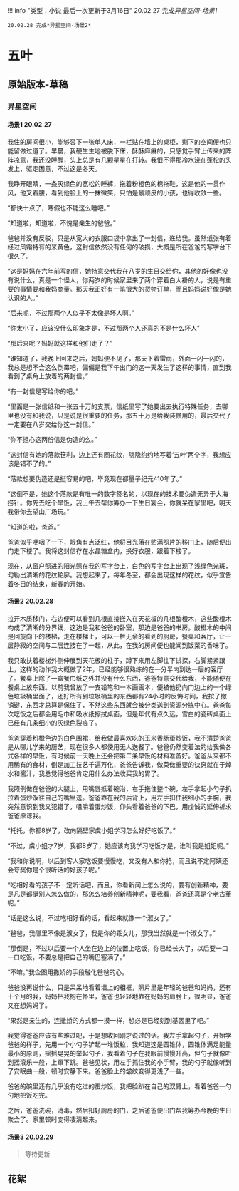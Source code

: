 !!! info "类型：小说 最后一次更新于3月16日"
    20.02.27 完成*异星空间-场景1*
    
    20.02.28 完成*异星空间-场景2*
# 五叶

## 原始版本-草稿

### 异星空间

#### 场景1 20.02.27

我住的房间很小，能够容下一张单人床，一栏贴在墙上的桌柜，剩下的空间便也只能留做过道了。早晨，我硬生生地被脱下床，酥酥麻麻的，只感觉手臂上传来的阵阵凉意，我还没睡醒，头上总是有几颗星星在打转。我恨不得那冷水浇在蓬松的头发上，驱走困意，不过这是冬天。

我睁开眼睛，一条灰绿色的宽松的睡裤，拖着粉橙色的棉拖鞋，这是他的一贯作风，他叉着腰，看到他脸上的一抹微笑，只怕是最顽皮的小孩，也得收敛一些。

“都快十点了，寒假也不能这么睡吧。”

“知道啦，知道啦，不愧是亲生的爸爸。”

爸爸并没有反驳，只是从宽大的衣服口袋中拿出了一封信，递给我。虽然纸张有着经过风霜特有的米黄色，这封信依然没有任何的破损，大概是所在爸爸的写字台下很久了。

“这是妈妈在六年前写的信，她特意交代我在八岁的生日交给你，其他的好像也没有说什么，真是一个怪人，你两岁的时候家里来了两个穿着白大褂的人，说是有重要的事情要和我妈商量。那天我正好有一笔很大的货物订单，而且妈妈说好像是她认识的人。”

“后来呢，不过那两个人似乎不太像是坏人啊。”

“你太小了，应该没什么印象才是，不过那两个人还真的不是什么坏人”

“那后来呢？妈妈就这样和他们走了？”

“谁知道了，我晚上回来之后，妈妈便不见了，那天下着雷雨，外面一闪一闪的，我总是想不会这么倒霉吧，偏偏是我下午出门的这一天发生了这样的事情，直到我看到了桌角上放着的两封信。”

“有一封信是写给你的吧。”

“里面是一张信纸和一张五十万的支票，信纸里写了她要出去执行特殊任务，去哪里也没有和我说，只是说是很重要的任务，那五十万是给我装修用的，最后交代了一定要在八岁交给你这一封信。”

“你不担心这两份信是伪造的么。”

“这封信有她的落款笹利，边上还有圈花纹，隐隐约约地写着‘五叶’两个字，我想应该是错不了的。”

“落款想要伪造还是挺容易的吧，毕竟现在都量子纪元410年了。”

“这倒不是，她这个落款是有唯一的数字签名的，以现在的技术要伪造无异于大海捞针。你先去吃个早饭，我上午去帮你筹办一下生日宴会，你就呆在家里吧，明天我带你去望山广场玩。”

“知道的啦，爸爸。”

爸爸似乎哽咽了一下，眼角有点泛红，他将目光落在贴满照片的移门上，随后便出门走下楼了。我将这封信存在水晶糖盒内，换好衣服，跟着下楼了。

现在，从窗户照进的阳光照在我的写字台上，白色的写字台上出现了浅绿色光斑，勾勒出清晰的花纹轮廓。我想起来了，每年冬至，都会出现这样的花纹，似乎宣告着冬日的结束，新春的开始。

#### 场景2 20.02.28

拉开木质移门，右边便可以看到几根直接嵌入在天花板的几根酸橙木，这些酸橙木构成了清晰的分界线，这边是我和爸爸的卧室，那边是爸爸的书房。酸橙木的中间是回旋向下的楼梯，走在楼梯上，可以一栏无余的看到的厨房，餐桌和客厅，让一层静寂的空间与二层连接在了一起，从此，在我的房间便也能闻到饭菜的香味了。

我只敢扶着楼梯外侧伸展到天花板的柱子，蹲下来用左脚往下试探，右脚紧紧跟上，这样的动作我大概做了2年，已经能够很熟练的在一分半内到达一层的客厅了。餐桌上除了一盒餐巾纸之外并没有什么东西，爸爸特意交代给我，不能随便在餐桌上放东西。以前我曾放了一支铅笔和一本画画本，便被他扔向门边上的一个绿色垃圾桶里面了，还好所有到垃圾桶里的东西都有24小时的反悔时间，我按了撤销键，东西才总算是保住了，不然这些东西就会被分类送到资源分拣中心。爸爸每次吃饭之后都会用毛巾和吸水纸擦拭桌面，但是年代有点久远，雪白的瓷砖桌面上已经有几条细小的灰绿色裂痕了。

爸爸穿着粉橙色边的白色围裙，给我做最喜欢吃的玉米香肠蛋炒饭，我不清楚爸爸是从哪儿学来的厨艺，现在很多人都使用无人送餐了。爸爸仍然变着法的给我做各式各样的早饭，有时候前一天晚上还会把第二条早饭的材料准备好。爸爸从来都不用稀有的食材，倒是加工技艺千遍万化，爸爸告诉我，做菜做重要的诀窍就在于焯水和酱汁，我总觉得爸爸肯定用什么办法收买我的胃了。

我照例做在爸爸的大腿上，用嘴唇抵着碗沿，右手拖住整个碗，左手拿起小勺子扒拉着蛋炒饭往自己的嘴里送。爸爸靠在我的后背上，用左手扣住我细小的手腕，我突然意识到我又犯错了，咀嚼着蛋炒饭，仰头看着爸爸的下巴，用虔诚的延伸祈求爸爸原谅我。

“托托，你都8岁了，改向隔壁家虞小姐学习怎么好好吃饭了。”

“不过，虞小姐才7岁，我都8岁了，她应该向我学习吃饭才是，谁叫我是姐姐呢。”

“我和你说啊，以后到客人家吃饭要慢慢吃，又没有人和你抢，而且说不定阿姨还会夸奖你是个很听话的好孩子呢。”

“吃相好看的孩子不一定听话吧，而且，你看新闻上怎么说的，要有创新精神，要是凡是都挺别人怎么做的，那怎么培养创新精神呢，要我看，爸爸还真是个老古董呢。”

“话是这么说，不过吃相好看的话，看起来就像一个淑女了。”

“爸爸，我哪里不像是淑女了，我是你的乖女儿，那我当然就是一个淑女了。”

“那倒是，不过以后要一个人坐在边上的位置上吃饭，你已经长大了，以后要一口一口吃饭，不要总是把自己的嘴巴塞满了。”

“不嘛。”我企图用撒娇的手段融化爸爸的心。

爸爸没再说什么，只是呆呆地看着墙上的相框，照片里是年轻的爸爸和妈妈，还有十个月的我，妈妈把我抱在怀里，爸爸也轻轻地靠在妈妈的肩膀上，很明显，爸爸又在想妈妈了。

“果然是亲生的，连撒娇的方式都一摸一样，想必是已经刻到基因里了吧。”

我觉得爸爸应该有些难过吧，于是想收回刚才说过的话。我左手拿起勺子，开始学爸爸的样子，先用一个小勺子铲起一堆饭粒，我知道这是圆锥体，圆锥体满足能量最小的原则，摇摇晃晃的举起勺子，我看着勺子在我眼前慢慢升高，但勺子就像听到摇滚乐一般，上窜下跳。爸爸见状，用左手抓住我的小手臂，我的勺子就像听到了安眠曲一般，顿时安静下来。爸爸脸上的皱纹变得更浅了一些。

爸爸的碗里还有几乎没有吃过的蛋炒饭，我把脸趴在自己的双臂上，看着爸爸一勺勺地把饭吃完。

之后，爸爸洗碗，消毒，然后扣好厨房的门，之后爸爸便出门帮我筹办今晚的生日聚会了。家里顿时变得凄清起来。

#### 场景3 20.02.29

> 等待更新

## 花絮
